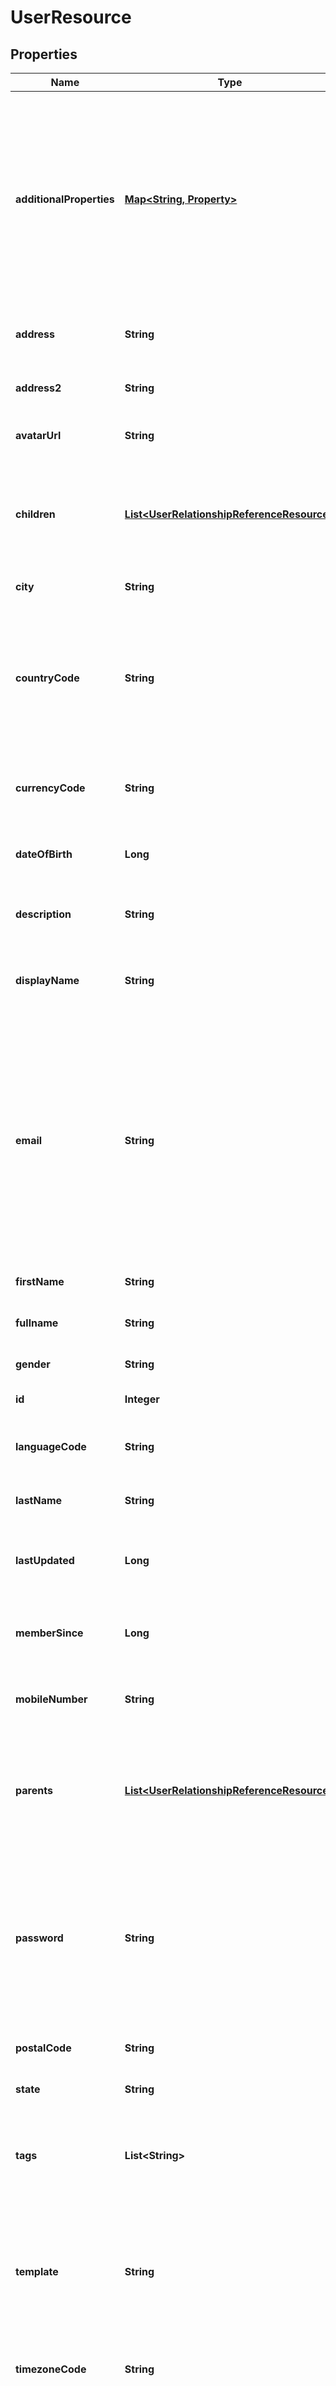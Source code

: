 
# UserResource

## Properties
Name | Type | Description | Notes
------------ | ------------- | ------------- | -------------
**additionalProperties** | [**Map&lt;String, Property&gt;**](Property.md) | A map of additional properties, keyed on the property name (private). Must match the names and types defined in the template for this user type, or be an extra not from the template |  [optional]
**address** | **String** | The first line of the user&#39;s address (private) |  [optional]
**address2** | **String** | The second line of user&#39;s address (private) |  [optional]
**avatarUrl** | **String** | The url of the user&#39;s avatar image |  [optional]
**children** | [**List&lt;UserRelationshipReferenceResource&gt;**](UserRelationshipReferenceResource.md) | Relationships where this user is the parent. Read-Only, manage through separate endpoints |  [optional]
**city** | **String** | The user&#39;s city (private) |  [optional]
**countryCode** | **String** | The ISO3 code for the country from the user&#39;s address (private). Will be filled in based on GeoIP country at registration if not provided. |  [optional]
**currencyCode** | **String** | The code for the user&#39;s real money currency (private) |  [optional]
**dateOfBirth** | **Long** | The user&#39;s date of birth (private) as a unix timestamp |  [optional]
**description** | **String** | The user&#39;s self description (private) |  [optional]
**displayName** | **String** | The chosen display name of the user, defaults to username if not present |  [optional]
**email** | **String** | The user&#39;s email address (private). May be required and/or unique depending on system configuration (both on by default). Must match standard email requirements if provided (RFC 2822) | 
**firstName** | **String** | The user&#39;s first name (private) |  [optional]
**fullname** | **String** | The user&#39;s full name (private) |  [optional]
**gender** | **String** | The user&#39;s gender (private) |  [optional]
**id** | **Integer** | The id of the user |  [optional]
**languageCode** | **String** | The ISO3 code for the user&#39;s currency (private) |  [optional]
**lastName** | **String** | The user&#39;s last name (private) |  [optional]
**lastUpdated** | **Long** | The date the user&#39;s info was last updated as a unix timestamp |  [optional]
**memberSince** | **Long** | The user&#39;s date of registration as a unix timestamp |  [optional]
**mobileNumber** | **String** | The user&#39;s mobile phone number (private) |  [optional]
**parents** | [**List&lt;UserRelationshipReferenceResource&gt;**](UserRelationshipReferenceResource.md) | Relationships where this user is the child. Read-Only, manage through separate endpoints |  [optional]
**password** | **String** | The plain text password for the new user account. Required for registration; ignored on profile update.  Use password specific endpoints for editing |  [optional]
**postalCode** | **String** | The user&#39;s postal code (private) |  [optional]
**state** | **String** | The user&#39;s state (private) |  [optional]
**tags** | **List&lt;String&gt;** | Tags on the user. Can only be set by admin. Max length per tag is 64 characters |  [optional]
**template** | **String** | A user template this user is validated against (private). May be null and no validation of properties will be done |  [optional]
**timezoneCode** | **String** | The code for the user&#39;s timezone (private) |  [optional]
**username** | **String** | The login username for the user (private). May be set to match email if system does not require usernames separately. | 




